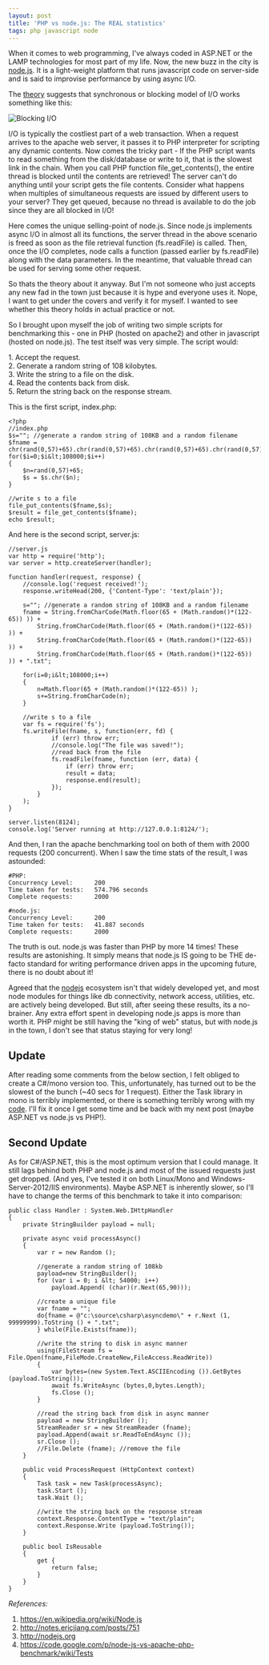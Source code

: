 ```yaml
---
layout: post
title: 'PHP vs node.js: The REAL statistics'
tags: php javascript node
---
```


When it comes to web programming, I've always coded in ASP.NET or the LAMP technologies for most part of my life. Now, the new buzz in the city is [node.js](https://en.wikipedia.org/wiki/Node.js). It is a light-weight platform that runs javascript code on server-side and is said to improvise performance by using async I/O.<!--more-->

The [theory](http://notes.ericjiang.com/posts/751) suggests that synchronous or blocking model of I/O works something like this:

![Blocking I/O](/uploads/old/nodejs-comp.png)

I/O is typically the costliest part of a web transaction. When a request arrives to the apache web server, it passes it to PHP interpreter for scripting any dynamic contents. Now comes the tricky part - If the PHP script wants to read something from the disk/database or write to it, that is the slowest link in the chain. When you call PHP function file\_get\_contents(), the entire thread is blocked until the contents are retrieved! The server can't do anything until your script gets the file contents. Consider what happens when multiples of simultaneous requests are issued by different users to your server? They get queued, because no thread is available to do the job since they are all blocked in I/O!

Here comes the unique selling-point of node.js. Since node.js implements async I/O in almost all its functions, the server thread in the above scenario is freed as soon as the file retrieval function (fs.readFile) is called. Then, once the I/O completes, node calls a function (passed earlier by fs.readFile) along with the data parameters. In the meantime, that valuable thread can be used for serving some other request.

So thats the theory about it anyway. But I'm not someone who just accepts any new fad in the town just because it is hype and everyone uses it. Nope, I want to get under the covers and verify it for myself. I wanted to see whether this theory holds in actual practice or not.

So I brought upon myself the job of writing two simple scripts for benchmarking this - one in PHP (hosted on apache2) and other in javascript (hosted on node.js). The test itself was very simple. The script would:

1\. Accept the request.\
2. Generate a random string of 108 kilobytes.\
3. Write the string to a file on the disk.\
4. Read the contents back from disk.\
5. Return the string back on the response stream.

This is the first script, index.php:

	<?php
	//index.php
	$s=""; //generate a random string of 108KB and a random filename
	$fname = chr(rand(0,57)+65).chr(rand(0,57)+65).chr(rand(0,57)+65).chr(rand(0,57)+65).'.txt';
	for($i=0;$i&lt;108000;$i++)
	{
		$n=rand(0,57)+65;
		$s = $s.chr($n);
	}

	//write s to a file
	file_put_contents($fname,$s);
	$result = file_get_contents($fname);
	echo $result;

And here is the second script, server.js:

	//server.js
	var http = require('http');    
	var server = http.createServer(handler);

	function handler(request, response) {
		//console.log('request received!');
		response.writeHead(200, {'Content-Type': 'text/plain'});

		s=""; //generate a random string of 108KB and a random filename
		fname = String.fromCharCode(Math.floor(65 + (Math.random()*(122-65)) )) +
			String.fromCharCode(Math.floor(65 + (Math.random()*(122-65)) )) +
			String.fromCharCode(Math.floor(65 + (Math.random()*(122-65)) )) + 
			String.fromCharCode(Math.floor(65 + (Math.random()*(122-65)) )) + ".txt";

		for(i=0;i&lt;108000;i++)
		{
			n=Math.floor(65 + (Math.random()*(122-65)) );
			s+=String.fromCharCode(n);
		}

		//write s to a file
		var fs = require('fs');
		fs.writeFile(fname, s, function(err, fd) {
				if (err) throw err;
				//console.log("The file was saved!");
				//read back from the file
				fs.readFile(fname, function (err, data) {
					if (err) throw err;
					result = data;
					response.end(result);
				});  
			}
		);
	}

	server.listen(8124);
	console.log('Server running at http://127.0.0.1:8124/');

And then, I ran the apache benchmarking tool on both of them with 2000 requests (200 concurrent). When I saw the time stats of the result, I was astounded:

	#PHP:
	Concurrency Level:      200
	Time taken for tests:   574.796 seconds
	Complete requests:      2000

	#node.js:
	Concurrency Level:      200
	Time taken for tests:   41.887 seconds
	Complete requests:      2000

The truth is out. node.js was faster than PHP by more 14 times! These results are astonishing. It simply means that node.js IS going to be THE de-facto standard for writing performance driven apps in the upcoming future, there is no doubt about it!

Agreed that the [nodejs](http://nodejs.org) ecosystem isn't that widely developed yet, and most node modules for things like db connectivity, network access, utilities, etc. are actively being developed. But still, after seeing these results, its a no-brainer. Any extra effort spent in developing node.js apps is more than worth it. PHP might be still having the "king of web" status, but with node.js in the town, I don't see that status staying for very long!

Update
------

After reading some comments from the below section, I felt obliged to create a C\#/mono version too. This, unfortunately, has turned out to be the slowest of the bunch (\~40 secs for 1 request). Either the Task library in mono is terribly implemented, or there is something terribly wrong with my [code](http://pastebin.mozilla.org/5406784). I'll fix it once I get some time and be back with my next post (maybe ASP.NET vs node.js vs PHP!).

Second Update
-------------

As for C\#/ASP.NET, this is the most optimum version that I could manage. It still lags behind both PHP and node.js and most of the issued requests just get dropped. (And yes, I've tested it on both Linux/Mono and Windows-Server-2012/IIS environments). Maybe ASP.NET is inherently slower, so I'll have to change the terms of this benchmark to take it into comparison:

	public class Handler : System.Web.IHttpHandler
	{
		private StringBuilder payload = null;

		private async void processAsync()
		{
			var r = new Random ();

			//generate a random string of 108kb
			payload=new StringBuilder();
			for (var i = 0; i &lt; 54000; i++)
				payload.Append( (char)(r.Next(65,90)));

			//create a unique file
			var fname = "";
			do{fname = @"c:\source\csharp\asyncdemo\" + r.Next (1, 99999999).ToString () + ".txt";
			} while(File.Exists(fname));            

			//write the string to disk in async manner
			using(FileStream fs = File.Open(fname,FileMode.CreateNew,FileAccess.ReadWrite))
			{
				var bytes=(new System.Text.ASCIIEncoding ()).GetBytes (payload.ToString());
				await fs.WriteAsync (bytes,0,bytes.Length);
				fs.Close ();
			}

			//read the string back from disk in async manner
			payload = new StringBuilder ();
			StreamReader sr = new StreamReader (fname);
			payload.Append(await sr.ReadToEndAsync ());
			sr.Close ();
			//File.Delete (fname); //remove the file
		}

		public void ProcessRequest (HttpContext context)
		{
			Task task = new Task(processAsync);
			task.Start ();
			task.Wait ();

			//write the string back on the response stream
			context.Response.ContentType = "text/plain";
			context.Response.Write (payload.ToString());
		}

		public bool IsReusable 
		{
			get {
				return false;
			}
		}
	}

*References:*

1. <https://en.wikipedia.org/wiki/Node.js>
2. <http://notes.ericjiang.com/posts/751>
3. <http://nodejs.org>
4. <https://code.google.com/p/node-js-vs-apache-php-benchmark/wiki/Tests>